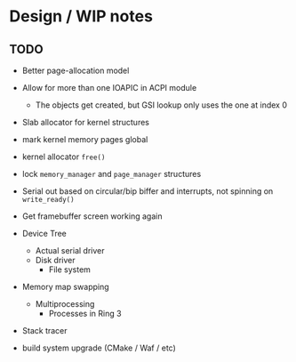 # Design / WIP notes

## TODO

- Better page-allocation model
- Allow for more than one IOAPIC in ACPI module
  - The objects get created, but GSI lookup only uses the one at index 0
- Slab allocator for kernel structures
- mark kernel memory pages global
- kernel allocator `free()`
- lock `memory_manager` and `page_manager` structures
- Serial out based on circular/bip biffer and interrupts, not spinning on
  `write_ready()`
- Get framebuffer screen working again


- Device Tree
  - Actual serial driver
  - Disk driver
    - File system
- Memory map swapping
  - Multiprocessing
    - Processes in Ring 3
- Stack tracer
- build system upgrade (CMake / Waf / etc)
